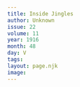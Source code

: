 ```yaml
---
title: Inside Jingles
author: Unknown
issue: 22
volume: 11
year: 1916
month: 48
day: V
tags:
layout: page.njk
image:
---
```





